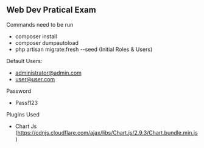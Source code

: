 

## Web Dev Pratical Exam

Commands need to be run

- composer install
- composer dumpautoload
- php artisan migrate:fresh --seed (Initial Roles & Users)


Default Users:

- administrator@admin.com
- user@user.com

Password
- Pass!123


Plugins Used

- Chart Js (https://cdnjs.cloudflare.com/ajax/libs/Chart.js/2.9.3/Chart.bundle.min.js)


